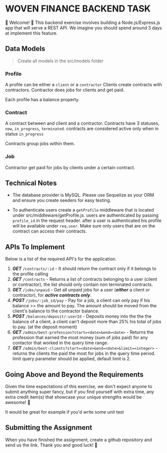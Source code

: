 # WOVEN FINANCE BACKEND TASK

💫 Welcome! 🎉
This backend exercise involves building a Node.js/Express.js app that will serve a REST API. We imagine you should spend around 3 days at implement this feature.


## Data Models
>  Create all models in the src/models folder

### Profile
A profile can be either a `client` or a `contractor` 
Clients create contracts with contractors.
Contractor does jobs for clients and get paid.

Each profile has a balance property.

### Contract
A contract between and client and a contractor.
Contracts have 3 statuses, `new`, `in_progress`, `terminated`. contracts are considered active only when in status `in_progress`

Contracts group jobs within them.

### Job
Contractor get paid for jobs by clients under a certain contract.

## Technical Notes

- The database provider is MySQL. Please use Sequelize as your ORM and ensure you create seeders for easy testing.

- To authenticate users create a `getProfile` middleware that is located under src/middleware/getProfile.js. users are authenticated by passing `profile_id` in the request header. after a user is authenticated his profile will be available under `req.user`. Make sure only users that are on the contract can access their contracts.

## APIs To Implement
Below is a list of the required API's for the application.
1.  ***GET***  `/contracts/:id` - It should return the contract only if it belongs to the profile calling
1.  ***GET***  `/contracts` - Returns a list of contracts belonging to a user (client or contractor), the list should only contain non terminated contracts.
1.  ***GET***  `/jobs/unpaid` - Get all unpaid jobs for a user (***either*** a client or contractor), for ***active contracts only***.
1.  ***POST***  `/jobs/:job_id/pay` - Pay for a job, a client can only pay if his balance >= the amount to pay. The amount should be moved from the client's balance to the contractor balance.
1.  ***POST***  `/balances/deposit/:userId` - Deposits money into the the the balance of a client, a client can't deposit more than 25% his total of jobs to pay. (at the deposit moment)
1.  ***GET***  `/admin/best-profession?start=<date>&end=<date>` - Returns the profession that earned the most money (sum of jobs paid) for any contactor that worked in the query time range.
1.  ***GET***  `/admin/best-clients?start=<date>&end=<date>&limit=<integer>` - returns the clients the paid the most for jobs in the query time period. limit query parameter should be applied, default limit is 2.



## Going Above and Beyond the Requirements
Given the time expectations of this exercise, we don't expect anyone to submit anything super fancy, but if you find yourself with extra time, any extra credit item(s) that showcase your unique strengths would be awesome! 🙌

It would be great for example if you'd write some unit test 

## Submitting the Assignment
When you have finished the assignment, create a github repository and send us the link.
Thank you and good luck! 🙏
